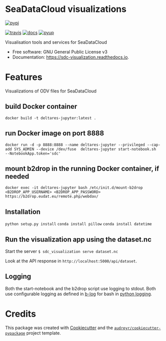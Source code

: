 # SeaDataCloud visualizations

[![pypi](https://img.shields.io/pypi/v/sdc_visualization.svg)](https://pypi.python.org/pypi/sdc_visualization)

[![travis](https://img.shields.io/travis/SiggyF/sdc_visualization.svg)](https://travis-ci.org/SiggyF/sdc_visualization)
[![docs](https://readthedocs.org/projects/sdc-visualization/badge/?version=latest)](https://sdc-visualization.readthedocs.io/en/latest/?badge=latest)
[![pyup](https://pyup.io/repos/github/SiggyF/sdc_visualization/shield.svg)](https://pyup.io/repos/github/SiggyF/sdc_visualization/)


Visualisation tools and services for SeaDataCloud


* Free software: GNU General Public License v3
* Documentation: https://sdc-visualization.readthedocs.io.


# Features

Visualizations of ODV files for SeaDataCloud

## build Docker container
`docker build -t deltares-jupyter:latest .`

## run Docker image on port 8888
`docker run -d -p 8888:8888 --name deltares-jupyter --privileged --cap-add SYS_ADMIN --device /dev/fuse  deltares-jupyter start-notebook.sh  --NotebookApp.token='sdc'`

## mount b2drop in the running Docker container, if needed
`docker exec -it deltares-jupyter bash /etc/init.d/mount-b2drop <B2DROP_APP_USERNAME> <B2DROP_APP_PASSWORD> https://b2drop.eudat.eu/remote.php/webdav/`

## Installation
`python setup.py install`
`conda install pillow`
`conda install datetime`

## Run the visualization app using the dataset.nc
Start the server
`
$ sdc_visualization serve dataset.nc
`

Look at the API response in `http://localhost:5000/api/dataset`.


## Logging
Both the start-notebook and the b2drop script use logging to stdout. Both use configurable logging as defined in [b-log](https://github.com/idelsink/b-log) for bash in [python logging](https://docs.python.org/3.6/library/logging.html).

# Credits


This package was created with [Cookiecutter](https://github.com/audreyr/cookiecutter) and the [`audreyr/cookiecutter-pypackage`](https://github.com/audreyr/cookiecutter-pypackage) project template.
